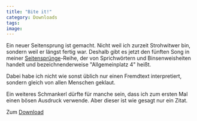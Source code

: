 ```yaml
---
title: "Bite it!"
category: Downloads
tags: 
image: 
---
```


Ein neuer Seitensprung ist gemacht. Nicht weil ich zurzeit Strohwitwer bin, sondern weil er längst fertig war. Deshalb gibt es jetzt den fünften Song in meiner [Seitensprünge](http://www.misantropolis.de/downloads)-Reihe, der von Sprichwörtern und Binsenweisheiten handelt und bezeichnenderweise "Allgemeinplatz 4" heißt.  

  

Dabei habe ich nicht wie sonst üblich nur einen Fremdtext interpretiert, sondern gleich von allen Menschen geklaut.  

  

Ein weiteres Schmankerl dürfte für manche sein, dass ich zum ersten Mal einen bösen Ausdruck verwende. Aber dieser ist wie gesagt nur ein Zitat.  

  

Zum [Download](http://www.misantropolis.de/downloads)